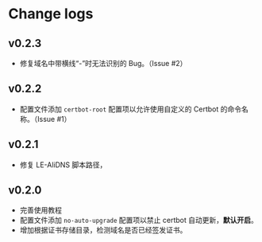 # Change logs

## v0.2.3

- 修复域名中带横线“-”时无法识别的 Bug。（Issue #2）

## v0.2.2

- 配置文件添加 `certbot-root` 配置项以允许使用自定义的 Certbot 的命令名称。（Issue #1）

## v0.2.1

- 修复 LE-AliDNS 脚本路径，

## v0.2.0

- 完善使用教程
- 配置文件添加 `no-auto-upgrade`  配置项以禁止 certbot 自动更新，**默认开启**。
- 增加根据证书存储目录，检测域名是否已经签发证书。
